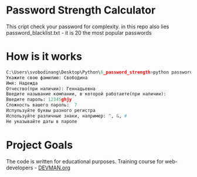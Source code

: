 # Password Strength Calculator

This cript check your password for complexity.
in this repo also lies password_blacklist.txt - it is 20 the most popular passwords

# How is it works

```python
C:\Users\svobodinang\Desktop\Python\6_password_strength>python password_strength.py
Укажите свою фамилию: Свободина
Имя: Надежда
Отчество(при наличии): Геннадьевна
Введите называние компании, в которой работаете(при наличии):
Введите пароль: 12345ghjy
Сложность вашего пароль:  7
Испульзуйте буквы разного регистра
Используйте различные знаки, например: ^, &, #
Не указывайте даты в пароле
```

# Project Goals

The code is written for educational purposes. Training course for web-developers - [DEVMAN.org](https://devman.org)
